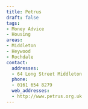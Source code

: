 ```yaml
---
title: Petrus
draft: false
tags:
- Money Advice
- Housing
areas:
- Middleton
- Heywood
- Rochdale
contact:
  addresses:
  - 64 Long Street Middleton
  phone:
  - 0161 654 8279
  web_addresses:
  - http://www.petrus.org.uk
---
```


